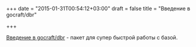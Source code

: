 +++
date = "2015-01-31T00:54:12+03:00"
draft = false
title = "Введение в gocraft/dbr"

+++

<p><a href="https://eng.uservoice.com/blog/2015/01/28/introducing-gocraft/dbr/">Введение в&nbsp;gocraft/dbr</a> - пакет для супер быстрой работы с базой.</p>

